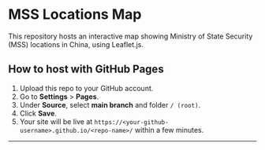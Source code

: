 # MSS Locations Map

This repository hosts an interactive map showing Ministry of State Security (MSS) locations in China, using Leaflet.js.

## How to host with GitHub Pages

1. Upload this repo to your GitHub account.
2. Go to **Settings** > **Pages**.
3. Under **Source**, select **main branch** and folder `/ (root)`.
4. Click **Save**.
5. Your site will be live at `https://<your-github-username>.github.io/<repo-name>/` within a few minutes.

---
